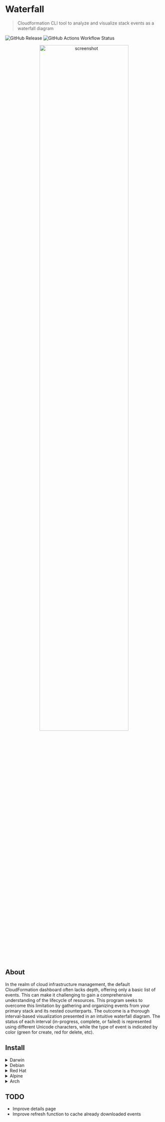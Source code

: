 # Waterfall
> Cloudformation CLI tool to analyze and visualize stack events as a waterfall diagram

![GitHub Release](https://img.shields.io/github/v/release/null93/waterfall?sort=semver&style=for-the-badge&color=%23007EC6)
![GitHub Actions Workflow Status](https://img.shields.io/github/actions/workflow/status/null93/waterfall/.github%2Fworkflows%2Fmain.yml?style=for-the-badge&color=%23007EC6)

<p align="center" >
  <img width="75%" alt="screenshot" src="https://github.com/null93/waterfall/assets/5500199/4e01d4ef-0abf-4701-8350-ef4c4e23cbfe">
</p>

## About

In the realm of cloud infrastructure management, the default CloudFormation dashboard often lacks depth, offering only a basic list of events. This can make it challenging to gain a comprehensive understanding of the lifecycle of resources. This program seeks to overcome this limitation by gathering and organizing events from your primary stack and its nested counterparts. The outcome is a thorough interval-based visualization presented in an intuitive waterfall diagram. The status of each interval (in-progress, complete, or failed) is represented using different Unicode characters, while the type of event is indicated by color (green for create, red for delete, etc).

## Install

<details>
  <summary>Darwin</summary>

  ### Intel & ARM
  
  ```shell
  brew tap null93/tap
  brew install waterfall
  ```
</details>

<details>
  <summary>Debian</summary>

  ### amd64
  
  ```shell
  curl -sL -o ./waterfall_1.0.1_amd64.deb https://github.com/null93/waterfall/releases/download/1.0.1/waterfall_1.0.1_amd64.deb
  sudo dpkg -i ./waterfall_1.0.1_amd64.deb
  rm ./waterfall_1.0.1_amd64.deb
  ```

  ### arm64

  ```shell
  curl -sL -o ./waterfall_1.0.1_arm64.deb https://github.com/null93/waterfall/releases/download/1.0.1/waterfall_1.0.1_arm64.deb
  sudo dpkg -i ./waterfall_1.0.1_arm64.deb
  rm ./waterfall_1.0.1_arm64.deb
  ```
</details>

<details>
  <summary>Red Hat</summary>
  
  ### aarch64

  ```shell
  rpm -i https://github.com/null93/waterfall/releases/download/1.0.1/waterfall-1.0.1-1.aarch64.rpm
  ```

  ### x86_64

  ```shell
  rpm -i https://github.com/null93/waterfall/releases/download/1.0.1/waterfall-1.0.1-1.x86_64.rpm
  ```
</details>

<details>
  <summary>Alpine</summary>
  
  ### aarch64

  ```shell
  curl -sL -o ./waterfall_1.0.1_aarch64.apk https://github.com/null93/waterfall/releases/download/1.0.1/waterfall_1.0.1_aarch64.apk
  apk add --allow-untrusted ./waterfall_1.0.1_aarch64.apk
  rm ./waterfall_1.0.1_aarch64.apk
  ```

  ### x86_64

  ```shell
  curl -sL -o ./waterfall_1.0.1_x86_64.apk https://github.com/null93/waterfall/releases/download/1.0.1/waterfall_1.0.1_x86_64.apk
  apk add --allow-untrusted ./waterfall_1.0.1_x86_64.apk
  rm ./waterfall_1.0.1_x86_64.apk
  ```
</details>

<details>
  <summary>Arch</summary>
  
  ### aarch64

  ```shell
  curl -sL -o ./waterfall-1.0.1-1-aarch64.pkg.tar.zst https://github.com/null93/waterfall/releases/download/1.0.1/waterfall-1.0.1-1-aarch64.pkg.tar.zst
  sudo pacman -U ./waterfall-1.0.1-1-aarch64.pkg.tar.zst
  rm ./waterfall-1.0.1-1-aarch64.pkg.tar.zst
  ```

  ### x86_64

  ```shell
  curl -sL -o ./waterfall-1.0.1-1-x86_64.pkg.tar.zst https://github.com/null93/waterfall/releases/download/1.0.1/waterfall-1.0.1-1-x86_64.pkg.tar.zst
  sudo pacman -U ./waterfall-1.0.1-1-x86_64.pkg.tar.zst
  rm ./waterfall-1.0.1-1-x86_64.pkg.tar.zst
  ```
</details>

## TODO

- Improve details page
- Improve refresh function to cache already downloaded events
